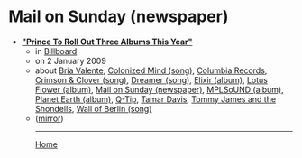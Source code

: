# Mail on Sunday (newspaper)

 - [**"Prince To Roll Out Three Albums This Year"**](https://www.billboard.com/articles/business/269676/prince-to-roll-out-three-albums-this-year)<ul><li>in [Billboard](https://www.billboard.com/)</li><li>on 2 January 2009</li><li>about [Bria Valente](../../../topics/bria-valente/index.md), [Colonized Mind (song)](../../../topics/song/colonized-mind/index.md), [Columbia Records](../../../topics/columbia-records/index.md), [Crimson & Clover (song)](../../../topics/song/crimson-clover/index.md), [Dreamer (song)](../../../topics/song/dreamer/index.md), [Elixir (album)](../../../topics/album/elixir/index.md), [Lotus Flower (album)](../../../topics/album/lotus-flower/index.md), [Mail on Sunday (newspaper)](../../../topics/newspaper/mail-on-sunday/index.md), [MPLSoUND (album)](../../../topics/album/mplsound/index.md), [Planet Earth (album)](../../../topics/album/planet-earth/index.md), [Q-Tip](../../../topics/q-tip/index.md), [Tamar Davis](../../../topics/tamar-davis/index.md), [Tommy James and the Shondells](../../../topics/tommy-james-and-the-shondells/index.md), [Wall of Berlin (song)](../../../topics/song/wall-of-berlin/index.md)</li><li>([mirror](https://web.archive.org/web/*/https://www.billboard.com/articles/business/269676/prince-to-roll-out-three-albums-this-year))</li><ul>

----

[Home](../index.md)
